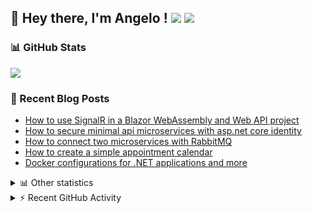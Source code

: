 ## 👋 Hey there, I'm Angelo ! ![](https://img.shields.io/badge/Intel-Core_i5_12th-0071C5?style=for-the-badge&logo=intel&logoColor=white) <a href="https://www.buymeacoffee.com/angelodotnet" target="_blank"><img src="https://img.shields.io/badge/Buy%20Me%20A%20Coffee-FFDD00.svg?style=for-the-badge&logo=Buy-Me-A-Coffee&logoColor=black"></a>

### 📊 GitHub Stats
![](http://github-profile-summary-cards.vercel.app/api/cards/profile-details?username=angelodotnet&theme=darcula)

### 📝 Recent Blog Posts
<!-- BLOG-POST-LIST:START -->
- [How to use SignalR in a Blazor WebAssembly and Web API project](https://dev.to/angelodotnet/how-to-use-signalr-in-a-blazor-webassembly-and-web-api-project-27cp)
- [How to secure minimal api microservices with asp.net core identity](https://dev.to/angelodotnet/how-to-secure-minimal-api-microservices-with-aspnet-core-identity-2o68)
- [How to connect two microservices with RabbitMQ](https://dev.to/angelodotnet/example-of-microservice-communication-with-rabbitmq-3b2f)
- [How to create a simple appointment calendar](https://dev.to/angelodotnet/example-to-create-a-appointment-calendar-477n)
- [Docker configurations for .NET applications and more](https://dev.to/angelodotnet/docker-configurations-for-net-applications-and-more-1pg8)
<!-- BLOG-POST-LIST:END -->

<details>
  <summary>📊 Other statistics</summary>
  
![](http://github-profile-summary-cards.vercel.app/api/cards/repos-per-language?username=angelodotnet&theme=dracula)
![](http://github-profile-summary-cards.vercel.app/api/cards/most-commit-language?username=angelodotnet&theme=dracula)
![](http://github-profile-summary-cards.vercel.app/api/cards/stats?username=angelodotnet&theme=dracula)
![](http://github-profile-summary-cards.vercel.app/api/cards/productive-time?username=angelodotnet&theme=dracula&utcOffset=8)

</details>

<details>
  <summary> ⚡ Recent GitHub Activity</summary>

  <!--START_SECTION:activity-->
1. 🎉 Merged PR [#124](https://github.com/AngeloDotNet/GSWCloudApp/pull/124) in [AngeloDotNet/GSWCloudApp](https://github.com/AngeloDotNet/GSWCloudApp)
2. 💪 Opened PR [#124](https://github.com/AngeloDotNet/GSWCloudApp/pull/124) in [AngeloDotNet/GSWCloudApp](https://github.com/AngeloDotNet/GSWCloudApp)
3. 🎉 Merged PR [#123](https://github.com/AngeloDotNet/GSWCloudApp/pull/123) in [AngeloDotNet/GSWCloudApp](https://github.com/AngeloDotNet/GSWCloudApp)
4. 💪 Opened PR [#123](https://github.com/AngeloDotNet/GSWCloudApp/pull/123) in [AngeloDotNet/GSWCloudApp](https://github.com/AngeloDotNet/GSWCloudApp)
5. 🎉 Merged PR [#122](https://github.com/AngeloDotNet/GSWCloudApp/pull/122) in [AngeloDotNet/GSWCloudApp](https://github.com/AngeloDotNet/GSWCloudApp)
<!--END_SECTION:activity-->

</details>
